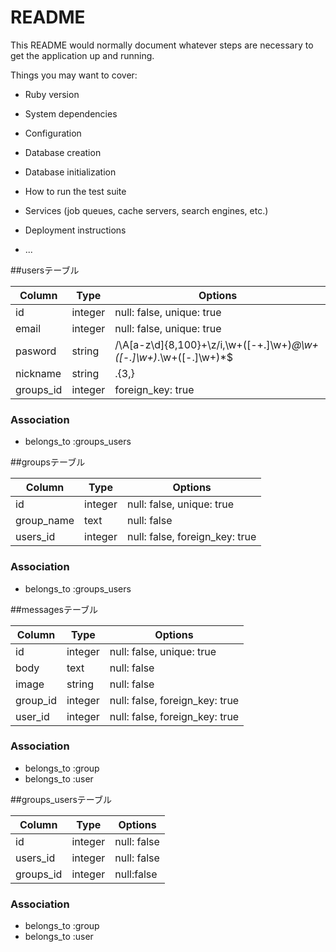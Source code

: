 # README

This README would normally document whatever steps are necessary to get the
application up and running.

Things you may want to cover:

* Ruby version

* System dependencies

* Configuration

* Database creation

* Database initialization

* How to run the test suite

* Services (job queues, cache servers, search engines, etc.)

* Deployment instructions

* ...

 ##usersテーブル

 |Column|Type|Options|
 |------|----|-------|
 |id|integer|null: false, unique: true|
 |email|integer|null: false, unique: true|
 |pasword|string|/\A[a-z\d]{8,100}+\z/i,\w+([-+.]\w+)*@\w+([-.]\w+)*\.\w+([-.]\w+)*$|
 |nickname|string|.{3,}|
 |groups_id|integer|foreign_key: true|
 ### Association
 - belongs_to :groups_users
 

 ##groupsテーブル

 |Column|Type|Options|
 |------|----|-------|
 |id|integer|null: false, unique: true|
 |group_name|text|null: false| 
 |users_id|integer|null: false, foreign_key: true|
 
 ### Association
 - belongs_to :groups_users


 ##messagesテーブル
 
 |Column|Type|Options|
 |------|----|-------|
 |id|integer|null: false, unique: true|
 |body|text|null: false|
 |image|string|null: false|
 |group_id|integer|null: false, foreign_key: true|
 |user_id|integer|null: false, foreign_key: true|
 
 ### Association
 - belongs_to :group
 - belongs_to :user


 ##groups_usersテーブル
 
 |Column|Type|Options|
 |------|----|-------|
 |id|integer|null: false|
 |users_id|integer|null: false|
 |groups_id|integer|null:false|
 
 ### Association
 - belongs_to :group
 - belongs_to :user